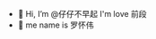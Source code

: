 - 👋 Hi, I’m @仔仔不早起
  I'm love 前段
- 🌱 me name is 罗怀伟
<!---
luohuaiwei1/luohuaiwei1 is a ✨ special ✨ repository because its `README.md` (this file) appears on your GitHub profile.
You can click the Preview link to take a look at your changes.
--->
